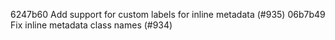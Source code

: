 6247b60 Add support for custom labels for inline metadata (#935)
06b7b49 Fix inline metadata class names (#934)
